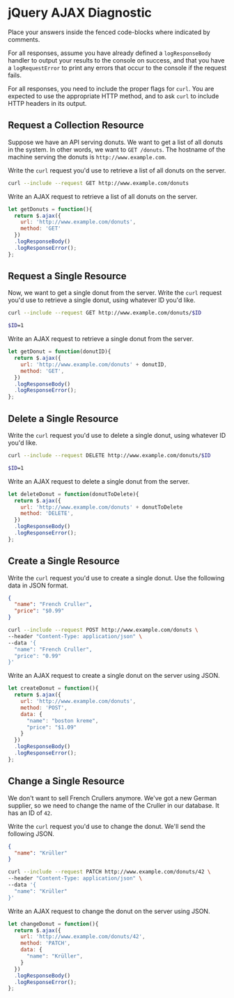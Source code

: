 # jQuery AJAX Diagnostic

Place your answers inside the fenced code-blocks where indicated by comments.

For all responses,  assume you have already defined a `logResponseBody` handler
to output your results to the console on success, and that you have a
`logRequestError` to print any errors that occur to the console if the request
fails.

For all responses, you need to include the proper flags for `curl`. You are
expected to use the appropriate HTTP method, and to ask `curl` to include HTTP
headers in its output.

## Request a Collection Resource

Suppose we have an API serving donuts. We want to get a list of all donuts in
the system. In other words, we want to `GET /donuts`. The hostname of the
machine serving the donuts is `http://www.example.com`.

Write the `curl` request you'd use to retrieve a list of all donuts on the
server.

```sh
curl --include --request GET http://www.example.com/donuts
```

Write an AJAX request to retrieve a list of all donuts on the server.

```js
let getDonuts = function(){
  return $.ajax({
    url: 'http://www.example.com/donuts',
    method: 'GET'
  })
  .logResponseBody()
  .logResponseError();
};
```

## Request a Single Resource

Now, we want to get a single donut from the server. Write the `curl` request
you'd use to retrieve a single donut, using whatever ID you'd like.

```sh
curl --include --request GET http://www.example.com/donuts/$ID

$ID=1
```

Write an AJAX request to retrieve a single donut from the server.

```js
let getDonut = function(donutID){
  return $.ajax({
    url: 'http://www.example.com/donuts' + donutID,
    method: 'GET',
  })
  .logResponseBody()
  .logResponseError();
};
```

## Delete a Single Resource

Write the `curl` request you'd use to delete a single donut, using whatever ID
you'd like.

```sh
curl --include --request DELETE http://www.example.com/donuts/$ID

$ID=1
```

Write an AJAX request to delete a single donut from the server.

```js
let deleteDonut = function(donutToDelete){
  return $.ajax({
    url: 'http://www.example.com/donuts' + donutToDelete
    method: 'DELETE',
  })
  .logResponseBody()
  .logResponseError();
};
```

## Create a Single Resource

Write the `curl` request you'd use to create a single donut. Use the following
data in JSON format.

```json
{
  "name": "French Cruller",
  "price": "$0.99"
}
```

```sh
curl --include --request POST http://www.example.com/donuts \
--header "Content-Type: application/json" \
--data '{
  "name": "French Cruller",
  "price": "0.99"
}'
```

Write an AJAX request to create a single donut on the server using JSON.

```js
let createDonut = function(){
  return $.ajax({
    url: 'http://www.example.com/donuts',
    method: 'POST',
    data: {
      "name": "boston kreme",
      "price": "$1.09"
    }
  })
  .logResponseBody()
  .logResponseError();
};
```

## Change a Single Resource

We don't want to sell French Crullers anymore. We've got a new German supplier,
so we need to change the name of the Cruller in our database. It has an ID of
`42`.

Write the `curl` request you'd use to change the donut. We'll send the following
JSON.

```json
{
  "name": "Krüller"
}
```

```sh
curl --include --request PATCH http://www.example.com/donuts/42 \
--header "Content-Type: application/json" \
--data '{
  "name": "Krüller"
}'
```

Write an AJAX request to change the donut on the server using JSON.

```js
let changeDonut = function(){
  return $.ajax({
    url: 'http://www.example.com/donuts/42',
    method: 'PATCH',
    data: {
      "name": "Krüller",
    }
  })
  .logResponseBody()
  .logResponseError();
};
```
